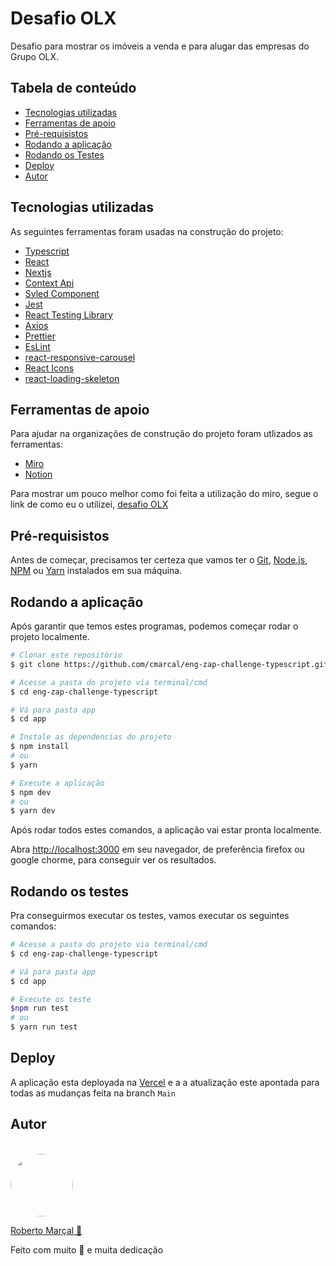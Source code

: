 # Desafio OLX

Desafio para mostrar os imóveis a venda e para alugar das empresas do Grupo OLX.

## Tabela de conteúdo

- [Tecnologias utilizadas](#tecnologias-utilizadas)
- [Ferramentas de apoio](#ferramentas-de-apoio)
- [Pré-requisistos](#pré-requisitos)
- [Rodando a aplicação](#rodando-a-aplicação)
- [Rodando os Testes](#rodando-os-teses)
- [Deploy](#deploy)
- [Autor](#autor)

## Tecnologias utilizadas

As seguintes ferramentas foram usadas na construção do projeto: 

- [Typescript](https://www.typescriptlang.org/)
- [React](https://pt-br.reactjs.org/)
- [Nextjs](https://nextjs.org/)
- [Context Api](https://pt-br.reactjs.org/docs/context.html#api)
- [Syled Component](https://styled-components.com/)
- [Jest](https://jestjs.io/pt-BR/)
- [React Testing Library](https://testing-library.com/docs/react-testing-library/intro/)
- [Axios](https://axios-http.com/docs/intro)
- [Prettier](https://prettier.io/)
- [EsLint](https://eslint.org/)
- [react-responsive-carousel](https://github.com/leandrowd/react-responsive-carousel)
- [React Icons](https://github.com/react-icons/react-icons)
- [react-loading-skeleton](https://github.com/dvtng/react-loading-skeleton#readme)

## Ferramentas de apoio

Para ajudar na organizações de construção do projeto foram utlizados as ferramentas:

- [Miro](https://miro.com/)
- [Notion](https://www.notion.so/)

Para mostrar um pouco melhor como foi feita a utilização do miro, segue o link de como eu o utilizei, [desafio OLX](https://miro.com/app/board/o9J_l2YbSps=/)

## Pré-requisistos

Antes de começar, precisamos ter certeza que vamos ter o [Git](https://git-scm.com), [Node.js](https://nodejs.org/en/), [NPM](https://www.npmjs.com/) ou [Yarn](https://yarnpkg.com/) instalados em sua máquina.

## Rodando a aplicação

Após garantir que temos estes programas, podemos começar rodar o projeto localmente.

```bash
# Clonar este repositório
$ git clone https://github.com/cmarcal/eng-zap-challenge-typescript.git

# Acesse a pasta do projeto via terminal/cmd
$ cd eng-zap-challenge-typescript

# Vá para pasta app
$ cd app

# Instale as dependencias do projeto
$ npm install
# ou 
$ yarn

# Execute a aplicação
$ npm dev
# ou 
$ yarn dev

```
Após rodar todos estes comandos, a aplicação vai estar pronta localmente.

Abra [http://localhost:3000](http://localhost:3000) em seu navegador, de preferência firefox ou google chorme, para conseguir ver os resultados.

## Rodando os testes

Pra conseguirmos executar os testes, vamos executar os seguintes comandos:

```bash
# Acesse a pasta do projeto via terminal/cmd
$ cd eng-zap-challenge-typescript

# Vá para pasta app
$ cd app

# Execute os teste
$npm run test
# ou
$ yarn run test
```

## Deploy

A aplicação esta deployada na [Vercel](https://vercel.com/) e a a atualização este apontada para todas as mudanças feita na branch `Main`
## Autor

<br />
<img style="border-radius: 50%" width="100" src="https://avatars.githubusercontent.com/u/52171893?s=400&u=b19879f8f26e7fc14ba8ca3975b00f77c7812100&v=4"/>

<a href="https://github.com/cmarcal">Roberto Marçal 👾</a>

Feito com muito 💜 e muita dedicação